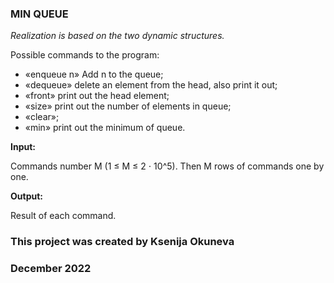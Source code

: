 ### MIN QUEUE

*Realization is based on the two dynamic structures.*

Possible commands to the program:
* «enqueue n» Add n to the queue;
* «dequeue» delete an element from the head, also print it out;
* «front» print out the head element;
* «size» print out the number of elements in queue;
* «clear»;
* «min» print out the minimum of queue.

**Input:**

Commands number M (1 ≤ M ≤ 2 ⋅ 10^5). Then M rows of commands one by one.

**Output:**

Result of each command.


### This project was created by Ksenija Okuneva 
### December 2022
